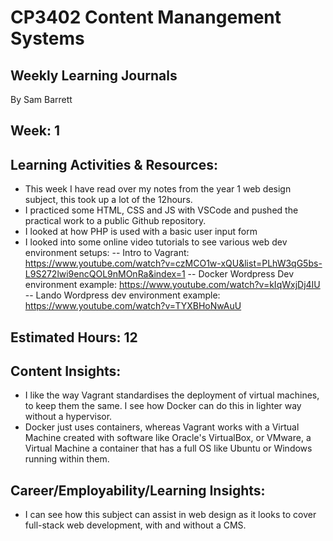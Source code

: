 # CP3402 Content Manangement Systems
## Weekly Learning Journals

By Sam Barrett

## Week: 1

## Learning Activities & Resources:
- This week I have read over my notes from the year 1 web design subject, this took up a lot of the 12hours.
- I practiced some HTML, CSS and JS with VSCode and pushed the practical work to a public Github repository.
- I looked at how PHP is used with a basic user input form
- I looked into some online video tutorials to see various web dev environment setups:
-- Intro to Vagrant: https://www.youtube.com/watch?v=czMCO1w-xQU&list=PLhW3qG5bs-L9S272lwi9encQOL9nMOnRa&index=1
-- Docker Wordpress Dev environment example: https://www.youtube.com/watch?v=kIqWxjDj4IU
-- Lando Wordpress dev environment example: https://www.youtube.com/watch?v=TYXBHoNwAuU

## Estimated Hours: 12

## Content Insights:
- I like the way Vagrant standardises the deployment of virtual machines, to keep them the same. I see how Docker can do this in lighter way without a hypervisor.
- Docker just uses containers, whereas Vagrant works with a Virtual Machine created with software like Oracle's VirtualBox, or VMware, a Virtual Machine a container that has a full OS like Ubuntu or Windows running within them.

## Career/Employability/Learning Insights:
- I can see how this subject can assist in web design as it looks to cover full-stack web development, with and without a CMS.

